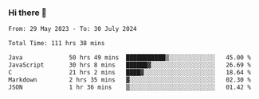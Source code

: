 ### Hi there 👋

<!--START_SECTION:waka-->

```txt
From: 29 May 2023 - To: 30 July 2024

Total Time: 111 hrs 38 mins

Java             50 hrs 49 mins  ███████████▒░░░░░░░░░░░░░   45.00 %
JavaScript       30 hrs 8 mins   ██████▓░░░░░░░░░░░░░░░░░░   26.69 %
C                21 hrs 2 mins   ████▓░░░░░░░░░░░░░░░░░░░░   18.64 %
Markdown         2 hrs 35 mins   ▓░░░░░░░░░░░░░░░░░░░░░░░░   02.30 %
JSON             1 hr 36 mins    ▒░░░░░░░░░░░░░░░░░░░░░░░░   01.42 %
```

<!--END_SECTION:waka-->
<!--
**the-beef-calculator/the-beef-calculator** is a ✨ _special_ ✨ repository because its `README.md` (this file) appears on your GitHub profile.

Here are some ideas to get you started:

- 🔭 I’m currently working on ...
- 🌱 I’m currently learning ...
- 👯 I’m looking to collaborate on ...
- 🤔 I’m looking for help with ...
- 💬 Ask me about ...
- 📫 How to reach me: ...
- 😄 Pronouns: ...
- ⚡ Fun fact: ...
-->
